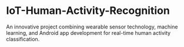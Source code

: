 # IoT-Human-Activity-Recognition
An innovative project combining wearable sensor technology, machine learning, and Android app development for real-time human activity classification.
